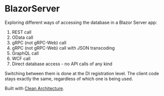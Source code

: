 # BlazorServer

Exploring different ways of accessing the database in a Blazor Server app:

1. REST call
2. OData call
3. gRPC (not gRPC-Web) call
4. gRPC (not gRPC-Web) call with JSON transcoding
5. GraphQL call
6. WCF call
7. Direct database access - no API calls of any kind

Switching between them is done at the DI registration level. The client code stays exactly the same, regardless of which one is being used.

Built with [Clean Architecture](https://github.com/ardalis/cleanarchitecture).
